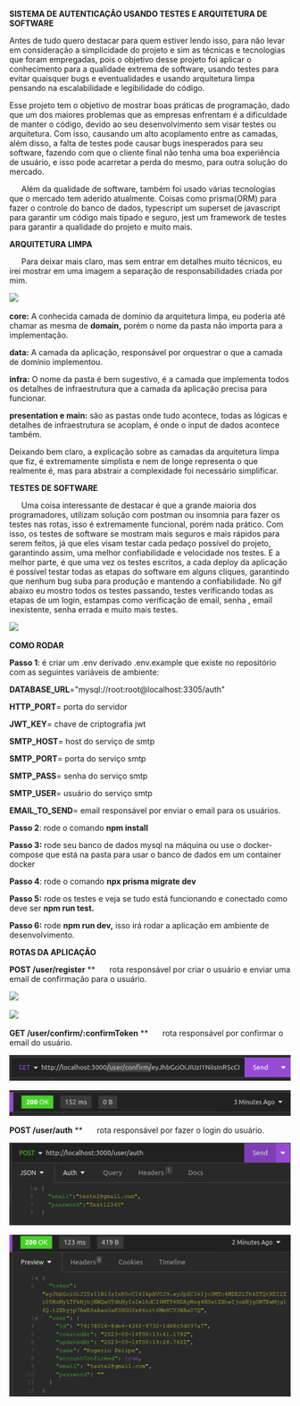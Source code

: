 **SISTEMA DE AUTENTICAÇÃO USANDO TESTES E ARQUITETURA DE SOFTWARE**

Antes de tudo quero destacar para quem estiver lendo isso, para não levar em consideração a simplicidade do projeto e sim as técnicas e tecnologias que foram empregadas, pois o objetivo desse projeto foi aplicar o conhecimento para a qualidade extrema de software, usando testes para evitar quaisquer bugs e eventualidades e usando arquitetura limpa pensando na escalabilidade e legibilidade do código. 

Esse projeto tem o objetivo de mostrar boas práticas de programação, dado que um dos maiores problemas que as empresas enfrentam é a dificuldade de manter o código, devido ao seu desenvolvimento sem visar testes ou arquitetura. Com isso, causando um alto acoplamento entre as camadas, além disso, a falta de testes pode causar bugs inesperados para seu software, fazendo com que o cliente final não tenha uma boa experiência de usuário, e isso pode acarretar a perda do mesmo, para outra solução do mercado.

`	`Além da qualidade de software, também foi usado várias tecnologias que o mercado tem aderido atualmente. Coisas como prisma(ORM) para fazer o controle do banco de dados, typescript um superset de javascript para garantir um código mais tipado e seguro, jest um framework de testes para garantir a qualidade do projeto e muito mais.

**ARQUITETURA LIMPA**

`	`Para deixar mais claro, mas sem entrar em detalhes muito técnicos, eu irei mostrar em uma imagem a separação de responsabilidades criada por mim. 


![](documentation/images/Aspose.Words.142dadb0-7ca2-4f1c-af15-184101964861.001.png)

**core:** A conhecida camada de domínio da arquitetura limpa, eu poderia até chamar as mesma de **domain,** porém o nome da pasta não importa para a implementação.

**data:** A camada da aplicação, responsável por orquestrar o que a camada de domínio implementou.

**infra:** O nome da pasta é bem sugestivo, é a camada que implementa todos os detalhes de infraestrutura que a camada da aplicação precisa para funcionar.

**presentation e main:** são as pastas onde tudo acontece, todas as lógicas e detalhes de infraestrutura se acoplam, é onde o input de dados acontece também.

Deixando bem claro, a explicação sobre as camadas da arquitetura limpa que fiz, é extremamente simplista e nem de longe representa o que realmente é, mas para abstrair a complexidade foi necessário simplificar.

**TESTES DE SOFTWARE**

`	`Uma coisa interessante de destacar é que a grande maioria dos programadores, utilizam solução com postman ou insomnia para fazer os testes nas rotas, isso é extremamente funcional, porém nada prático. Com isso, os testes de software se mostram mais seguros e mais rápidos para serem feitos, já que eles visam testar cada pedaço possível do projeto, garantindo assim, uma melhor confiabilidade e velocidade nos testes. E a melhor parte, é que uma vez os testes escritos, a cada deploy da aplicação é possível testar todas as etapas do software em alguns cliques, garantindo que nenhum bug suba para produção e mantendo a confiabilidade. No gif abaixo eu mostro todos os testes passando, testes verificando todas as etapas de um login, estampas como verificação de email, senha , email inexistente, senha errada e muito mais testes.

![](documentation/images/Aspose.Words.142dadb0-7ca2-4f1c-af15-184101964861.002.png)



**COMO RODAR**

**Passo 1**: é criar um .env derivado .env.example que existe no repositório com as seguintes variáveis de ambiente:





**DATABASE\_URL**="mysql://root:root@localhost:3305/auth"

**HTTP\_PORT**= porta do servidor

**JWT\_KEY**= chave de criptografia jwt

**SMTP\_HOST**= host do serviço de smtp

**SMTP\_PORT**= porta do serviço smtp

**SMTP\_PASS**= senha do serviço smtp

**SMTP\_USER**= usuário do  serviço smtp

**EMAIL\_TO\_SEND**= email responsável por enviar o email para os usuários.



**Passo 2**: rode o comando **npm install**

**Passo 3:** rode seu banco de dados mysql na máquina ou use o docker-compose que está na pasta para usar o banco de dados em um container docker

**Passo 4**: rode o comando **npx prisma migrate dev**

**Passo 5:** rode os testes e veja se tudo está funcionando e conectado como deve ser **npm run test.**

**Passo 6:** rode **npm run dev,** isso irá rodar a aplicação em ambiente de desenvolvimento.


**ROTAS DA APLICAÇÃO**

**POST /user/register** 
**
`	`rota responsável por criar o usuário e enviar uma email de confirmação para o usuário.

![](documentation/images/Aspose.Words.142dadb0-7ca2-4f1c-af15-184101964861.003.png)

![](documentation/images/Aspose.Words.142dadb0-7ca2-4f1c-af15-184101964861.004.png)


**GET /user/confirm/:confirmToken**
**
`	`rota responsável por confirmar o email do usuário.

![](documentation/images/Aspose.Words.142dadb0-7ca2-4f1c-af15-184101964861.005.png)

![](documentation/images/Aspose.Words.142dadb0-7ca2-4f1c-af15-184101964861.006.png)

**POST /user/auth**
**
`	`rota responsável por fazer o login do usuário.

![](documentation/images/Aspose.Words.142dadb0-7ca2-4f1c-af15-184101964861.007.png)

![](documentation/images/Aspose.Words.142dadb0-7ca2-4f1c-af15-184101964861.008.png)
